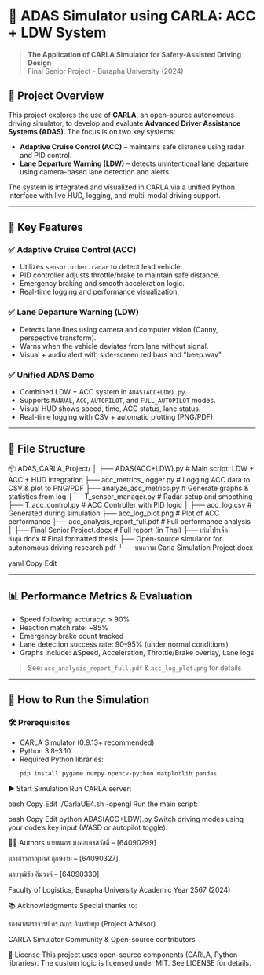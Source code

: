 # 🚗 ADAS Simulator using CARLA: ACC + LDW System

> **The Application of CARLA Simulator for Safety-Assisted Driving Design**  
> Final Senior Project - Burapha University (2024)

## 📌 Project Overview

This project explores the use of **CARLA**, an open-source autonomous driving simulator, to develop and evaluate **Advanced Driver Assistance Systems (ADAS)**. The focus is on two key systems:

- **Adaptive Cruise Control (ACC)** – maintains safe distance using radar and PID control.
- **Lane Departure Warning (LDW)** – detects unintentional lane departure using camera-based lane detection and alerts.

The system is integrated and visualized in CARLA via a unified Python interface with live HUD, logging, and multi-modal driving support.

---

## 🧠 Key Features

### ✅ Adaptive Cruise Control (ACC)
- Utilizes `sensor.other.radar` to detect lead vehicle.
- PID controller adjusts throttle/brake to maintain safe distance.
- Emergency braking and smooth acceleration logic.
- Real-time logging and performance visualization.

### ✅ Lane Departure Warning (LDW)
- Detects lane lines using camera and computer vision (Canny, perspective transform).
- Warns when the vehicle deviates from lane without signal.
- Visual + audio alert with side-screen red bars and "beep.wav".

### ✅ Unified ADAS Demo
- Combined LDW + ACC system in `ADAS(ACC+LDW).py`.
- Supports `MANUAL`, `ACC`, `AUTOPILOT`, and `FULL_AUTOPILOT` modes.
- Visual HUD shows speed, time, ACC status, lane status.
- Real-time logging with CSV + automatic plotting (PNG/PDF).

---

## 📁 File Structure

📦 ADAS_CARLA_Project/ │ ├── ADAS(ACC+LDW).py # Main script: LDW + ACC + HUD integration ├── acc_metrics_logger.py # Logging ACC data to CSV & plot to PNG/PDF ├── analyze_acc_metrics.py # Generate graphs & statistics from log ├── T_sensor_manager.py # Radar setup and smoothing ├── T_acc_control.py # ACC Controller with PID logic │ ├── acc_log.csv # Generated during simulation ├── acc_log_plot.png # Plot of ACC performance ├── acc_analysis_report_full.pdf # Full performance analysis │ ├── Final Senior Project.docx # Full report (in Thai) ├── เล่มโปรเจ็คล่าสุด.docx # Final formatted thesis ├── Open-source simulator for autonomous driving research.pdf └── บทความ Carla Simulation Project.docx

yaml
Copy
Edit

---

## 📊 Performance Metrics & Evaluation

- Speed following accuracy: > 90%
- Reaction match rate: ~85%
- Emergency brake count tracked
- Lane detection success rate: 90–95% (under normal conditions)
- Graphs include: ΔSpeed, Acceleration, Throttle/Brake overlay, Lane logs

> See: `acc_analysis_report_full.pdf` & `acc_log_plot.png` for details

---

## 🧪 How to Run the Simulation

### 🛠️ Prerequisites
- CARLA Simulator (0.9.13+ recommended)
- Python 3.8–3.10
- Required Python libraries:
  ```bash
  pip install pygame numpy opencv-python matplotlib pandas
▶️ Start Simulation
Run CARLA server:

bash
Copy
Edit
./CarlaUE4.sh -opengl
Run the main script:

bash
Copy
Edit
python ADAS(ACC+LDW).py
Switch driving modes using your code’s key input (WASD or autopilot toggle).

👨‍💻 Authors
นายธนกร มงคลเดชสวัสดิ์ – [64090299]

นางสาวภาณุมาศ ฤกษ์งาม – [64090327]

นายวุฒิชัย อิ่มวงค์ – [64090330]

Faculty of Logistics, Burapha University
Academic Year 2567 (2024)

📚 Acknowledgments
Special thanks to:

รองศาสตราจารย์ ดร.ณกร อินทร์พยุง (Project Advisor)

CARLA Simulator Community & Open-source contributors

📄 License
This project uses open-source components (CARLA, Python libraries). The custom logic is licensed under MIT. See LICENSE for details.
